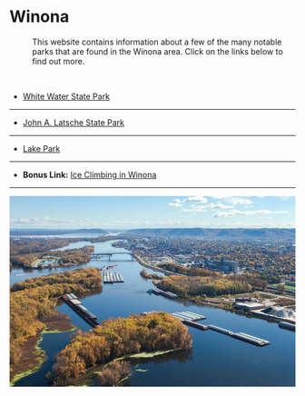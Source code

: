 # Winona
<d1>
  <dd> This website contains information about a few of the many notable parks that are found in the Winona area. Click on the links below to find out more. </dd>
</d1>

&nbsp;

* [White Water State Park](https://colehagen15.github.io/Winona/whitewater)
---
* [John A. Latsche State Park](https://colehagen15.github.io/Winona/latsch)
---
* [Lake Park](https://colehagen15.github.io/Winona/lakepark)
---
* **Bonus Link:** [Ice Climbing in Winona](https://colehagen15.github.io/Winona/caylanvideo)
&nbsp;
---

![Winona, MN](Website%20Pictures/Winona%20Picture.jpg)

